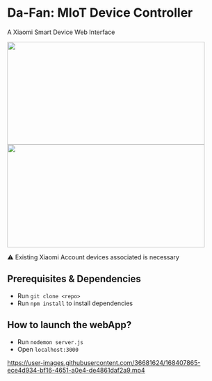 # Da-Fan: MIoT Device Controller
A Xiaomi Smart Device Web Interface

<p float="left">
  <img src="https://user-images.githubusercontent.com/36681624/168407455-564f2495-6eea-4aba-9312-bf848c9c0ea4.png" width="454" height="236.5">
  <img src="https://user-images.githubusercontent.com/36681624/168407459-6a120aaf-622b-400a-9b72-dea23e78cbd5.png" width="454" height="236.5">
</p>

:warning: Existing Xiaomi Account devices associated is necessary

## Prerequisites & Dependencies

- Run `git clone <repo>`
- Run `npm install` to install dependencies

## How to launch the webApp?

- Run `nodemon server.js`
- Open `localhost:3000`

https://user-images.githubusercontent.com/36681624/168407865-ece4d934-bf16-4651-a0e4-de4861daf2a9.mp4

